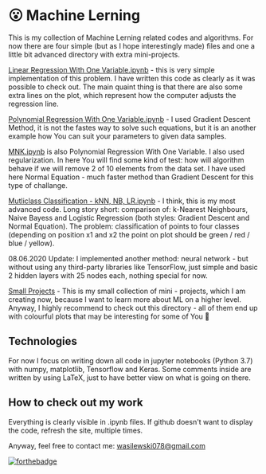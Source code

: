 
# 😮 Machine Lerning
This is my collection of Machine Lerning related codes and algorithms.
For now there are four simple (but as I hope interestingly made) files and one a little bit advanced directory with extra mini-projects.

[Linear Regression With One Variable.ipynb](https://github.com/wasyl078/Machine-Lerning/blob/master/Linear%20Regression%20With%20One%20Variable.ipynb "Linear Regression With One Variable.ipynb") - this is very simple implementation of this problem. I have written this code as clearly as it was possible to check out. The main quaint thing is that there are also some extra lines on the plot, which represent how the computer adjusts the regression line.

[Polynomial Regression With One Variable.ipynb](https://github.com/wasyl078/Machine-Lerning/blob/master/Polynomial%20Regression%20With%20One%20Variable.ipynb "Polynomial Regression With One Variable.ipynb") - I used Gradient Descent Method, it is not the fastes way to solve such equations, but it is an another example how You can suit your parameters to given data samples.

[MNK.ipynb](https://github.com/wasyl078/Machine-Lerning/blob/master/MNK.ipynb "MNK.ipynb") is also Polynomial Regression With One Variable. I also used regularization. In here You will find some kind of test: how will algorithm behave if we will remove 2 of 10 elements from the data set. I have used here Normal Equation - much faster method than Gradient Descent for this type of challange.

[Mutliclass Classification - kNN, NB, LR.ipynb](https://github.com/wasyl078/Machine-Lerning/blob/master/Mutliclass%20Classification%20-%20kNN%2C%20NB%2C%20LR.ipynb "Mutliclass Classification - kNN, NB, LR.ipynb") - I think, this is my most advanced code. Long story short: comparison of: k-Nearest Neighbours, Naive Bayess and Logistic Regression (both styles: Gradient Descent and Normal Equation). The problem: classification of points to four classes (depending on position x1 and x2 the point on plot should be green / red / blue / yellow). 

08.06.2020 Update: I implemented another method: neural network - but without using any third-party libraries like TensorFlow, just simple and basic 2 hidden layers with 25 nodes each, nothing special for now.


[Small Projects](https://github.com/wasyl078/Machine-Lerning/tree/master/Small%20Projects) - This is my small collection of mini - projects, which I am creating now, because I want to learn more about ML on a higher level. Anyway, I highly recommend to check out this directory - all of them end up with colourful plots that may be interesting for some of You 💖

## Technologies 
For now I focus on writing down all code in jupyter notebooks (Python 3.7) with numpy, matplotlib, Tensorflow and Keras. Some comments inside are written by using LaTeX, just to have better view on what is going on there.

## How to check out my work
Everything is clearly visible in .ipynb files. If github doesn't want to display the code, refresh the site, multiple times.

Anyway, feel free to contact me: wasilewski078@gmail.com

[![forthebadge](https://forthebadge.com/images/badges/60-percent-of-the-time-works-every-time.svg)](https://forthebadge.com)
